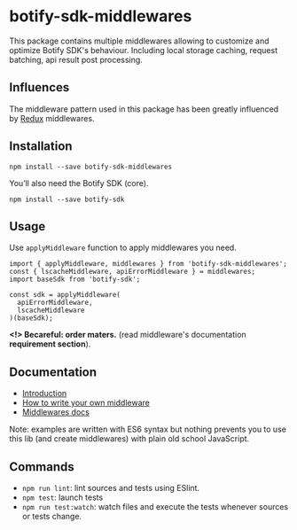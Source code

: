# botify-sdk-middlewares

This package contains multiple middlewares allowing to customize and optimize  Botify SDK's behaviour. Including local storage caching, request batching, api result post processing.


## Influences

The middleware pattern used in this package has been greatly influenced by [Redux](https://github.com/rackt/redux) middlewares.


## Installation
```
npm install --save botify-sdk-middlewares
```

You’ll also need the Botify SDK (core).
```
npm install --save botify-sdk
```

## Usage
Use `applyMiddleware` function to apply middlewares you need.

```JS
import { applyMiddleware, middlewares } from 'botify-sdk-middlewares';
const { lscacheMiddleware, apiErrorMiddleware } = middlewares;
import baseSdk from 'botify-sdk';

const sdk = applyMiddleware(
  apiErrorMiddleware,
  lscacheMiddleware
)(baseSdk);
```
**<!> Becareful: order maters.** (read middleware's documentation **requirement section**).


## Documentation
- [Introduction](https://github.com/botify-labs/botify-sdk-js-middlewares/blob/master/docs/introduction.md)
- [How to write your own middleware](https://github.com/botify-labs/botify-sdk-js-middlewares/blob/master/docs/howToWriteYourOwnMiddleware.md)
- [Middlewares docs](https://github.com/botify-labs/botify-sdk-js-middlewares/tree/master/docs/middlewares)

Note: examples are written with ES6 syntax but nothing prevents you to use this lib (and create middlewares) with plain old school JavaScript.


## Commands

- `npm run lint`: lint sources and tests using ESlint.
- `npm test`: launch tests
- `npm run test:watch`: watch files and execute the tests whenever sources or tests change.
